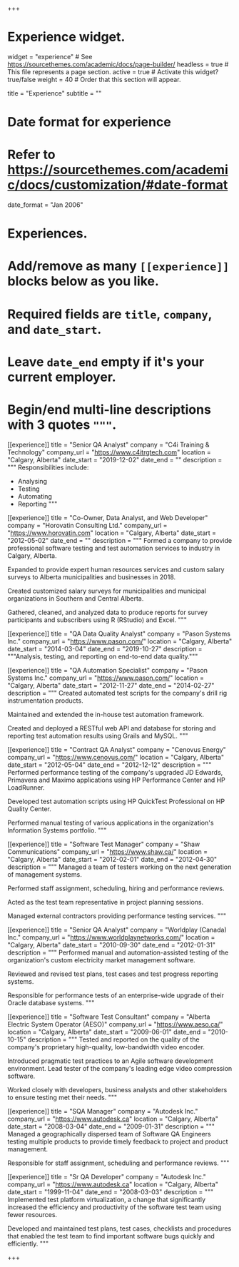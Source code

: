 +++
# Experience widget.
widget = "experience"  # See https://sourcethemes.com/academic/docs/page-builder/
headless = true  # This file represents a page section.
active = true  # Activate this widget? true/false
weight = 40  # Order that this section will appear.

title = "Experience"
subtitle = ""

# Date format for experience
#   Refer to https://sourcethemes.com/academic/docs/customization/#date-format
date_format = "Jan 2006"

# Experiences.
#   Add/remove as many `[[experience]]` blocks below as you like.
#   Required fields are `title`, `company`, and `date_start`.
#   Leave `date_end` empty if it's your current employer.
#   Begin/end multi-line descriptions with 3 quotes `"""`.
[[experience]]
  title = "Senior QA Analyst"
  company = "C4i Training & Technology"
  company_url = "https://www.c4itrgtech.com"
  location = "Calgary, Alberta"
  date_start = "2019-12-02"
  date_end = ""
  description = """
  Responsibilities include:
  
  * Analysing
  * Testing
  * Automating
  * Reporting
  """

[[experience]]
  title = "Co-Owner, Data Analyst, and Web Developer"
  company = "Horovatin Consulting Ltd."
  company_url = "https://www.horovatin.com"
  location = "Calgary, Alberta"
  date_start = "2012-05-02"
  date_end = ""
  description = """
  Formed a company to provide professional software testing and test automation 
  services to industry in Calgary, Alberta.
  
  Expanded to provide expert human resources services and custom salary surveys 
  to Alberta municipalities and businesses in 2018.
  
  Created customized salary surveys for municipalities and municipal 
  organizations in Southern and Central Alberta.
  
  Gathered, cleaned, and analyzed data to produce reports for survey 
  participants and subscribers using R (RStudio) and Excel. 
  """

[[experience]]
  title = "QA Data Quality Analyst"
  company = "Pason Systems Inc."
  company_url = "https://www.pason.com/"
  location = "Calgary, Alberta"
  date_start = "2014-03-04"
  date_end = "2019-10-27"
  description = """Analysis, testing, and reporting on end-to-end data quality."""

[[experience]]
  title = "QA Automation Specialist"
  company = "Pason Systems Inc."
  company_url = "https://www.pason.com/"
  location = "Calgary, Alberta"
  date_start = "2012-11-27"
  date_end = "2014-02-27"
  description = """
  Created automated test scripts for the company's drill rig instrumentation 
  products.
  
  Maintained and extended the in-house test automation framework.
  
  Created and deployed a RESTful web API and database for storing and reporting 
  test automation results using Grails and MySQL.
  """

[[experience]]
  title = "Contract QA Analyst"
  company = "Cenovus Energy"
  company_url = "https://www.cenovus.com/"
  location = "Calgary, Alberta"
  date_start = "2012-05-04"
  date_end = "2012-12-12"
  description = """
  Performed performance testing of the company's upgraded JD Edwards, 
  Primavera and Maximo applications using HP Performance Center and HP LoadRunner.
  
  Developed test automation scripts using HP QuickTest Professional on HP 
  Quality Center.
  
  Performed manual testing of various applications in the organization's 
  Information Systems portfolio.
  """

[[experience]]
  title = "Software Test Manager"
  company = "Shaw Communications"
  company_url = "https://www.shaw.ca/"
  location = "Calgary, Alberta"
  date_start = "2012-02-01"
  date_end = "2012-04-30"
  description = """
  Managed a team of testers working on the next generation of management systems.
  
  Performed staff assignment, scheduling, hiring and performance reviews.
  
  Acted as the test team representative in project planning sessions.
  
  Managed external contractors providing performance testing services.
  """

[[experience]]
  title = "Senior QA Analyst"
  company = "Worldplay (Canada) Inc."
  company_url = "https://www.worldplaynetworks.com/"
  location = "Calgary, Alberta"
  date_start = "2010-09-30"
  date_end = "2012-01-31"
  description = """
  Performed manual and automation-assisted testing of the organization's custom 
  electricity market management software.
  
  Reviewed and revised test plans, test cases and test progress reporting systems.
  
  Responsible for performance tests of an enterprise-wide upgrade of their 
  Oracle database systems.
  """

[[experience]]
  title = "Software Test Consultant"
  company = "Alberta Electric System Operator (AESO)"
  company_url = "https://www.aeso.ca/"
  location = "Calgary, Alberta"
  date_start = "2009-06-01"
  date_end = "2010-10-15"
  description = """
  Tested and reported on the quality of the company's proprietary high-quality, 
  low-bandwidth video encoder.
  
  Introduced pragmatic test practices to an Agile software development environment.
  Lead tester of the company's leading edge video compression software.
  
  Worked closely with developers, business analysts and other stakeholders to 
  ensure testing met their needs.
  """

[[experience]]
  title = "SQA Manager"
  company = "Autodesk Inc."
  company_url = "https://www.autodesk.ca"
  location = "Calgary, Alberta"
  date_start = "2008-03-04"
  date_end = "2009-01-31"
  description = """
  Managed a geographically dispersed team of Software QA Engineers testing 
  multiple products to provide timely feedback to project and product management.
  
  Responsible for staff assignment, scheduling and performance reviews.
  """

[[experience]]
  title = "Sr QA Developer"
  company = "Autodesk Inc."
  company_url = "https://www.autodesk.ca"
  location = "Calgary, Alberta"
  date_start = "1999-11-04"
  date_end = "2008-03-03"
  description = """
  Implemented test platform virtualization, a change that significantly increased 
  the efficiency and productivity of the software test team using fewer resources.
  
  Developed and maintained test plans, test cases, checklists and procedures 
  that enabled the test team to find important software bugs quickly and efficiently.
  """

+++
